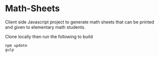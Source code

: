 # Math-Sheets
Client side Javascript project to generate math sheets that can be printed and given to elementary math students.

Clone locally then run the following to build
```
npm update
gulp
```
